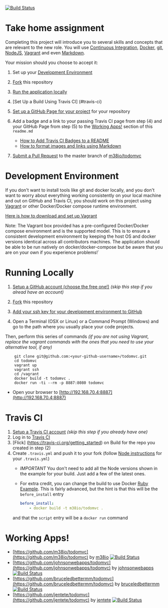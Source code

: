 [![Build Status](https://travis-ci.org/m38io/todomvc.svg?branch=master)](https://travis-ci.org/m38io/todomvc)

# Take home assignment

Completing this project will introduce you to several skills and concepts that are relevant to the new role. You will use [Continuous Integration](http://www.martinfowler.com/articles/continuousIntegration.html), [Docker](https://www.docker.com/), [git](https://git-scm.com/), [NodeJS](nodejs.org), [Vagrant](https://www.vagrantup.com/) and even [Markdown](https://help.github.com/articles/basic-writing-and-formatting-syntax/).

Your mission should you choose to accept it:

1.  Set up your [Development Environment](#development-environment)

2.  [Fork](https://help.github.com/articles/fork-a-repo/) this repository

3.  [Run the application locally](#running-locally)

4.  [Set Up a Build Using Travis CI] (#travis-ci)

5.  [Set up a GitHub Page for your project](https://help.github.com/categories/github-pages-basics/) for your repository

6.  Add a badge and a link to your passing Travis CI page from step (4) and your GitHub Page from step (5) to the [Working Apps!](#working-apps) section of this `readme.md`
    - [How to Add Travis CI Badges to a README](https://docs.travis-ci.com/user/status-images/)
    - [How to format images and links using Markdown](https://guides.github.com/features/mastering-markdown/#examples)

7.  [Submit a Pull Request](https://help.github.com/articles/creating-a-pull-request/) to the master branch of [m38io/todomvc](https://github.com/m38io/todomvc)

# Development Environment

If you don't want to install tools like git and docker locally, and you don't want to worry about everything working consistently on your local machine and out on GitHub and Travis CI, you should work on this project using [Vagrant](https://www.vagrantup.com/downloads.html) or other Docker/Docker compose runtime environment.

[Here is how to download and set up Vagrant](https://www.vagrantup.com/docs/installation/)

Note: The Vagrant box provided has a pre-configured
Docker/Docker compose environment and is the supported model. This is to ensure a consistent development
environment by keeping the host OS and docker versions identical across all contributors machines. The
application should be able to be run natively on docker/docker-compose but be aware that you are on your
own if you experience problems!`

# Running Locally

1. [Setup a GitHub account (choose the free one!)](https://github.com/join) _(skip this step if you alread have an account)_

2. [Fork](https://help.github.com/articles/fork-a-repo/) this repository

3. [Add your ssh key for your development environment to GitHub](https://help.github.com/articles/adding-a-new-ssh-key-to-your-github-account/)

4. Open a Terminal (OSX or Linux) or a Command Prompt (Windows) and go to the path where you usually place your code projects. 

Then, perform this series of commands _(if you are not using Vagrant, replace the vagrant commands with the ones that you need to use your alternative tool, if any)_

        git clone git@github.com:<your-github-username>/todomvc.git
        cd todomvc
        vagrant up
        vagrant ssh
        cd /vagrant
        docker build -t todomvc .
        docker run -ti --rm -p 8887:8080 todomvc

* Open your browser to [http://192.168.70.4:8887](http://192.168.70.4:8887)

# Travis CI
1.  [Setup a Travis CI account](https://docs.travis-ci.com/user/getting-started/) _(skip this step if you already have one)_
2.  Log in to [Travis CI](https://travis-ci.org)
3.  [Flick] (https://travis-ci.org/getting_started) on Build for the repo you created in step (2)
4.  Create `.travis.yml` and push it to your fork (follow [Node instructions](https://docs.travis-ci.com/user/languages/javascript-with-nodejs/) for your `.travis.yml`)
    - *IMPORTANT* You don't need to add all the Node versions shown in the example for your build. Just add a few of the latest ones.
    - For extra credit, you can change the build to use Docker [Ruby Example](https://docs.travis-ci.com/user/docker/). This is fairly advanced, but the hint is that this will be the `before_install` entry
        
        ```yaml
        before_install:
            - docker build -t m38io/todomvc .
        ```
    and that the `script` entry will be a `docker run` command 
    

# Working Apps!

-  [https://github.com/m38io/todomvc](https://github.com/m38io/todomvc) by [m38io](https://m38io.github.io) [![Build Status](https://travis-ci.org/m38io/todomvc.svg?branch=master)](https://travis-ci.org/m38io/todomvc)
-  [https://github.com/johnsonwebapps/todomvc](https://github.com/johnsonwebapps/todomvc) by [johnsonwebapps](https://johnsonwebapps.github.io) [![Build Status](https://travis-ci.org/johnsonwebapps/todomvc.svg?branch=master)](https://travis-ci.org/johnsonwebapps/todomvc)
-  [https://github.com/bruceledbettermm/todomvc](https://github.com/bruceledbettermm/todomvc) by [bruceledbettermm](https://github.com/bruceledbettermm) [![Build Status](https://travis-ci.org/bruceledbettermm/todomvc.svg?branch=master)](https://travis-ci.org/bruceledbettermm/todomvc)
-  [https://github.com/jentete/todomvc](https://github.com/jentete/todomvc) by [jentete](https://jentete.github.io/todomvc/) [![Build Status](https://travis-ci.org/jentete/todomvc.svg?branch=master)](https://travis-ci.org/jentete/todomvc)



